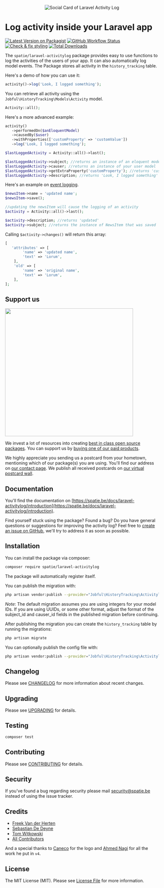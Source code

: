<p align="center"><img src="/art/socialcard.png" alt="Social Card of Laravel Activity Log"></p>

# Log activity inside your Laravel app

[![Latest Version on Packagist](https://img.shields.io/packagist/v/spatie/laravel-historytrack.svg?style=flat-square)](https://packagist.org/packages/spatie/laravel-activitylog)
[![GitHub Workflow Status](https://img.shields.io/github/actions/workflow/status/spatie/laravel-activitylog/run-tests.yml?branch=main&label=Tests)](https://github.com/spatie/laravel-activitylog/actions/workflows/run-tests.yml)
[![Check & fix styling](https://github.com/spatie/laravel-activitylog/workflows/Check%20&%20fix%20styling/badge.svg)](https://github.com/spatie/laravel-activitylog/actions/workflows/php-cs-fixer.yml)
[![Total Downloads](https://img.shields.io/packagist/dt/spatie/laravel-historytrack.svg?style=flat-square)](https://packagist.org/packages/spatie/laravel-activitylog)

The `spatie/laravel-activitylog` package provides easy to use functions to log the activities of the users of your app. It can also automatically log model events.
The Package stores all activity in the `history_tracking` table.

Here's a demo of how you can use it:

```php
activity()->log('Look, I logged something');
```

You can retrieve all activity using the `Jobful\HistoryTracking\Models\Activity` model.

```php
Activity::all();
```

Here's a more advanced example:

```php
activity()
   ->performedOn($anEloquentModel)
   ->causedBy($user)
   ->withProperties(['customProperty' => 'customValue'])
   ->log('Look, I logged something');

$lastLoggedActivity = Activity::all()->last();

$lastLoggedActivity->subject; //returns an instance of an eloquent model
$lastLoggedActivity->causer; //returns an instance of your user model
$lastLoggedActivity->getExtraProperty('customProperty'); //returns 'customValue'
$lastLoggedActivity->description; //returns 'Look, I logged something'
```

Here's an example on [event logging](https://spatie.be/docs/laravel-activitylog/advanced-usage/logging-model-events).

```php
$newsItem->name = 'updated name';
$newsItem->save();

//updating the newsItem will cause the logging of an activity
$activity = Activity::all()->last();

$activity->description; //returns 'updated'
$activity->subject; //returns the instance of NewsItem that was saved
```

Calling `$activity->changes()` will return this array:

```php
[
   'attributes' => [
        'name' => 'updated name',
        'text' => 'Lorum',
    ],
    'old' => [
        'name' => 'original name',
        'text' => 'Lorum',
    ],
];
```

## Support us

[<img src="https://github-ads.s3.eu-central-1.amazonaws.com/laravel-historytrack.jpg?t=1" width="419px" />](https://spatie.be/github-ad-click/laravel-activitylog)

We invest a lot of resources into creating [best in class open source packages](https://spatie.be/open-source). You can support us by [buying one of our paid products](https://spatie.be/open-source/support-us).

We highly appreciate you sending us a postcard from your hometown, mentioning which of our package(s) you are using. You'll find our address on [our contact page](https://spatie.be/about-us). We publish all received postcards on [our virtual postcard wall](https://spatie.be/open-source/postcards).

## Documentation

You'll find the documentation on [https://spatie.be/docs/laravel-activitylog/introduction](https://spatie.be/docs/laravel-activitylog/introduction).

Find yourself stuck using the package? Found a bug? Do you have general questions or suggestions for improving the activity log? Feel free to [create an issue on GitHub](https://github.com/spatie/laravel-activitylog/issues), we'll try to address it as soon as possible.

## Installation

You can install the package via composer:

```bash
composer require spatie/laravel-activitylog
```

The package will automatically register itself.

You can publish the migration with:

```bash
php artisan vendor:publish --provider="Jobful\HistoryTracking\ActivitylogServiceProvider" --tag="activitylog-migrations"
```

_Note_: The default migration assumes you are using integers for your model IDs. If you are using UUIDs, or some other format, adjust the format of the subject_id and causer_id fields in the published migration before continuing.

After publishing the migration you can create the `history_tracking` table by running the migrations:

```bash
php artisan migrate
```

You can optionally publish the config file with:

```bash
php artisan vendor:publish --provider="Jobful\HistoryTracking\ActivitylogServiceProvider" --tag="historytrack-config"
```

## Changelog

Please see [CHANGELOG](CHANGELOG.md) for more information about recent changes.

## Upgrading

Please see [UPGRADING](UPGRADING.md) for details.

## Testing

```bash
composer test
```

## Contributing

Please see [CONTRIBUTING](https://github.com/spatie/.github/blob/main/CONTRIBUTING.md) for details.

## Security

If you've found a bug regarding security please mail [security@spatie.be](mailto:security@spatie.be) instead of using the issue tracker.

## Credits

-   [Freek Van der Herten](https://github.com/freekmurze)
-   [Sebastian De Deyne](https://github.com/sebastiandedeyne)
-   [Tom Witkowski](https://github.com/Gummibeer)
-   [All Contributors](../../contributors)

And a special thanks to [Caneco](https://twitter.com/caneco) for the logo and [Ahmed Nagi](https://github.com/nagi1) for all the work he put in `v4`.

## License

The MIT License (MIT). Please see [License File](LICENSE.md) for more information.
